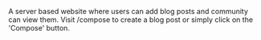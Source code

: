 A server based website where users can add blog posts and community can view them.
Visit /compose to create a blog post or simply click on the 'Compose' button.
